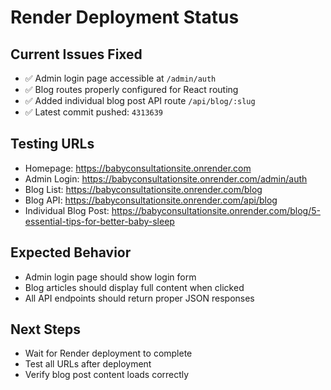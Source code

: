 # Render Deployment Status

## Current Issues Fixed
- ✅ Admin login page accessible at `/admin/auth`
- ✅ Blog routes properly configured for React routing
- ✅ Added individual blog post API route `/api/blog/:slug`
- ✅ Latest commit pushed: `4313639`

## Testing URLs
- Homepage: https://babyconsultationsite.onrender.com
- Admin Login: https://babyconsultationsite.onrender.com/admin/auth
- Blog List: https://babyconsultationsite.onrender.com/blog
- Blog API: https://babyconsultationsite.onrender.com/api/blog
- Individual Blog Post: https://babyconsultationsite.onrender.com/blog/5-essential-tips-for-better-baby-sleep

## Expected Behavior
- Admin login page should show login form
- Blog articles should display full content when clicked
- All API endpoints should return proper JSON responses

## Next Steps
- Wait for Render deployment to complete
- Test all URLs after deployment
- Verify blog post content loads correctly
